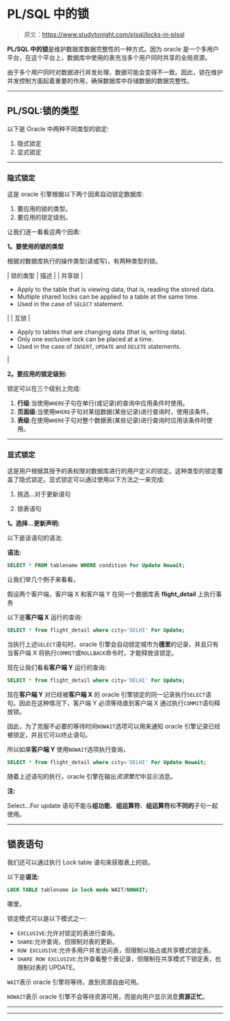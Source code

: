 # PL/SQL 中的锁

> 原文：<https://www.studytonight.com/plsql/locks-in-plsql>

**PL/SQL 中的锁**是维护数据库数据完整性的一种方式。因为 oracle 是一个多用户平台，在这个平台上，数据库中使用的表充当多个用户同时共享的全局资源。

由于多个用户同时对数据进行并发处理，数据可能会变得不一致。因此，锁在维护并发控制方面起着重要的作用，确保数据库中存储数据的数据完整性。

* * *

## PL/SQL:锁的类型

以下是 Oracle 中两种不同类型的锁定:

1.  隐式锁定
2.  显式锁定

* * *

### 隐式锁定

这是 oracle 引擎根据以下两个因素自动锁定数据库:

1.  要应用的锁的类型。
2.  要应用的锁定级别。

让我们逐一看看这两个因素:

**1。要使用的锁的类型**

根据对数据库执行的操作类型(读或写)，有两种类型的锁。

| 锁的类型 | 描述 |
| 共享锁 | 

*   Apply to the table that is viewing data, that is, reading the stored data.
*   Multiple shared locks can be applied to a table at the same time.
*   Used in the case of `SELECT` statement.

 |
| 互锁 | 

*   Apply to tables that are changing data (that is, writing data).
*   Only one exclusive lock can be placed at a time.
*   Used in the case of `INSERT`, `UPDATE` and `DELETE` statements.

 |

**2。要应用的锁定级别:**

锁定可以在三个级别上完成:

1.  **行级**:当使用`WHERE`子句在单行(或记录)的查询中应用条件时使用。
2.  **页面级**:当使用`WHERE`子句对某组数据(某些记录)进行查询时，使用该条件。
3.  **表级**:在使用`WHERE`子句对整个数据表(某些记录)进行查询时应用该条件时使用。

* * *

### 显式锁定

这是用户根据其授予的表权限对数据库进行的用户定义的锁定。这种类型的锁定覆盖了隐式锁定。显式锁定可以通过使用以下方法之一来完成:

1.  挑选...对于更新语句

2.  锁表语句

**1。选择…更新声明:**

以下是该语句的语法:

**语法:**

```sql
SELECT * FROM tablename WHERE condition For Update Nowait;
```

让我们举几个例子来看看，

假设两个客户端，客户端 X 和客户端 Y 在同一个数据库表 **flight_detail** 上执行事务

以下是**客户端 X** 运行的查询:

```sql
SELECT * from flight_detail where city='DELHI' For Update;
```

当执行上述`SELECT`语句时，oracle 引擎会自动锁定城市为**德里**的记录，并且只有当客户端 X 将执行`COMMIT`或`ROLLBACK`命令时，才能释放该锁定。

现在让我们看看**客户端 Y** 运行的查询:

```sql
SELECT * from flight_detail where city='DELHI' For Update;
```

现在**客户端 Y** 对已经被**客户端 X** 的 oracle 引擎锁定的同一记录执行`SELECT`语句。因此在这种情况下，客户端 Y 必须等待直到客户端 X 通过执行`COMMIT`语句释放锁。

因此，为了克服不必要的等待时间`NOWAIT`选项可以用来通知 oracle 引擎记录已经被锁定，并且它可以终止语句。

所以如果**客户端 Y** 使用`NOWAIT`选项执行查询，

```sql
SELECT * from flight_detail where city='DELHI' For Update Nowait;
```

随着上述语句的执行，oracle 引擎在输出*资源繁忙*中显示消息。

**注:**

Select…For update 语句不能与**组功能**、**组运算符**、**组运算符**和**不同的**子句一起使用。

* * *

## 锁表语句

我们还可以通过执行 Lock table 语句来获取表上的锁。

以下是**语法:**

```sql
LOCK TABLE tablename in lock mode WAIT/NOWAIT;
```

哪里，

锁定模式可以是以下模式之一:

*   `EXCLUSIVE`:允许对锁定的表进行查询。
*   `SHARE`:允许查询，但限制对表的更新。
*   `ROW EXCLUSIVE`:允许多用户并发访问表，但限制以独占或共享模式锁定表。
*   `SHARE ROW EXCLUSIVE`:允许查看整个表记录，但限制在共享模式下锁定表，也限制对表的 UPDATE。

`WAIT`表示 oracle 引擎将等待，直到资源自由可用。

`NOWAIT`表示 oracle 引擎不会等待资源可用，而是向用户显示消息**资源正忙**。

* * *

* * *
